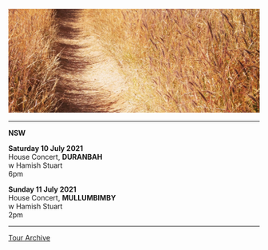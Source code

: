 ![](data/image/news/tourbanner2.jpg)

* * * * *

**NSW**

**Saturday 10 July 2021**\
House Concert, **DURANBAH**\
w Hamish Stuart\
6pm

**Sunday 11 July 2021**\
House Concert, **MULLUMBIMBY**\
w Hamish Stuart\
2pm

* * * * *

[Tour Archive](tour/archive)
